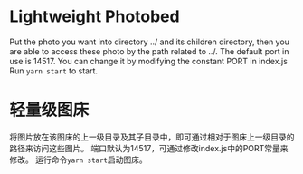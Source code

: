 # Lightweight Photobed
Put the photo you want into directory ../ and its children directory, then you are able to access these photo by the path related to ../.
The default port in use is 14517. You can change it by modifying the constant PORT in index.js
Run `yarn start` to start.

# 轻量级图床
将图片放在该图床的上一级目录及其子目录中，即可通过相对于图床上一级目录的路径来访问这些图片。
端口默认为14517，可通过修改index.js中的PORT常量来修改。
运行命令`yarn start`启动图床。